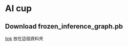 # AI cup
## Download frozen_inference_graph.pb
[link](https://drive.google.com/file/d/1Qx4WuBlvWXoBokFa4xLycHr4hXf9GTyI/view?usp=sharing) 放在這個資料夾


